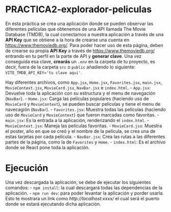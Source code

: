 # PRACTICA2-explorador-peliculas

En esta práctica se crea una aplicación donde se pueden observar las diferentes películas que obtenemos de una API llamada The Movie Database (TMDB), la cual conectamos a nuestra aplicación a través de una **API Key** que se obtiene a la hora de crearse una cuenta en https://www.themoviedb.org/.
Para poder hacer uso de esta página, deben de crearse su propia **API Key** a través de https://www.themoviedb.org/ entrando en tu perfil en la parte de API y **generar clave**. Una vez conseguida esa clave, **crearás** un `.env` en la carpeta de tu proyecto, es decir, fuera de la carpeta `src` o `public` añadiendo lo siguiente: `VITE_TMDB_API_KEY='tu clave aqui'`.

Hay diferentes archivos, como `App.jsx`, `Home.jsx`, `Favorites.jsx`, `main.jsx`, `MovieContext.jsx`, `MovieCard.jsx`, `NavBar.jsx` e `index.html`. 
    - `App.jsx`: Devuelve toda la aplicación con su estructura y el menu de navegación (`NavBar`).
    - `Home.jsx`: Carga las películas populares (haciendo uso de `MovieCard` y `MovieContext`), se pueden buscar películas y tiene el menu de navecagión (`NavBar`).
    - `Favorites.jsx`: Muestra todas las películas (haciendo uso de `MovieCard` y `MovieContext`) que fueron marcadas como favoritas.
    - `main.jsx`: Es la entrada a la aplicación, renderizando el `index.html`.
    - `MovieContext.jsx`: Maneja las películas favoritas.
    - `MovieCard.jsx`: Muestra el poster, año en que se creó y el nombre de la película, se crea una de estas tarjetas por cada película.
    - `NavBar.jsx`: Crea las rutas a las diferentes partes de la página, como la de `Favorites` y `Home`.
    - `index.html`: Es el archivo donde se React pone toda la aplicación.

# Ejecución
Una vez descargada la aplicación, se debe de ejecutar los siguientes comandos:
    - `npm install`: la cual descargará todas las dependencias de la aplicación.
    - `npm run dev`: para poder levantar la aplicación y porder usarla. Esto te mostrara un link como *http://localhost:xxxx/* el cual será el puerto donde se estará ejecutando dicha aplicación.